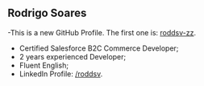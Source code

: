## Rodrigo Soares

-This is a new GitHub Profile. The first one is: [roddsv-zz](https://github.com/roddsv-zz).
- Certified Salesforce B2C Commerce Developer;
- 2 years experienced Developer;
- Fluent English;
- LinkedIn Profile: [/roddsv](https://linkedin.com/in/roddsv).
